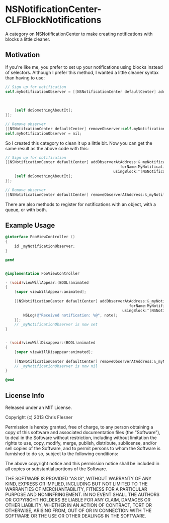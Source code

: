 NSNotificationCenter-CLFBlockNotifications
==========================================

A category on NSNotificationCenter to make creating notifications with blocks a little cleaner.

## Motivation
If you're like me, you prefer to set up your notifications using blocks instead of selectors. Although I prefer this method, I wanted a little cleaner syntax than having to use:
```objective-c
// Sign up for notification
self.myNotificationObserver = [[NSNotificationCenter defaultCenter] addObserverForName:MyNotificationName
												 					    		object:nil
												   								 queue:nil
																    		usingBlock:^(NSNotification *note) {
    [self doSomethingAboutIt];
}];

// Remove observer
[[NSNotifcationCenter defaultCenter] removeObserver:self.myNotificationObserver];
self.myNotificationObserver = nil;
```

So I created this category to clean it up a little bit. Now you can get the same result as the above code with this:
```objective-c
// Sign up for notification
[[NSNotificationCenter defaultCenter] addObserverAtAddress:&_myNotificationObserver
												   forName:MyNotificationName
												usingBlock:^(NSNotification *note) {
    [self doSomethingAboutIt];
}];

// Remove observer
[[NSNotificationCenter defaultCenter] removeObserverAtAddress:&_myNotificationObserver];
```

There are also methods to register for notifications with an object, with a queue, or with both.


## Example Usage
```objective-c
@interface FooViewController ()
{
	id _myNotificationObserver;
}

@end


@implementation FooViewController

- (void)viewWillAppear:(BOOL)animated
{
    [super viewWillAppear:animated];
    
    [[NSNotificationCenter defaultCenter] addObserverAtAddress:&_myNotificationObserver
    												   forName:MyNotificationName
    											    usingBlock:^(NSNotification *note) {
        NSLog(@"Received notification: %@", note);
    }];
    // _myNotificationObserver is now set
}


- (void)viewWillDisappear:(BOOL)animated
{
    [super viewWillDisappear:animated];
    
    [[NSNotificationCenter defaultCenter] removeObserverAtAddress:&_myNotificationObserver];
    // _myNotificationObserver is now nil
}

@end

```

## License Info
Released under an MIT License.

Copyright (c) 2013 Chris Flesner

Permission is hereby granted, free of charge, to any person obtaining a copy of this software and associated documentation files (the "Software"), to deal in the Software without restriction, including without limitation the rights to use, copy, modify, merge, publish, distribute, sublicense, and/or sell copies of the Software, and to permit persons to whom the Software is furnished to do so, subject to the following conditions:

The above copyright notice and this permission notice shall be included in all copies or substantial portions of the Software.

THE SOFTWARE IS PROVIDED "AS IS", WITHOUT WARRANTY OF ANY KIND, EXPRESS OR IMPLIED, INCLUDING BUT NOT LIMITED TO THE WARRANTIES OF MERCHANTABILITY, FITNESS FOR A PARTICULAR PURPOSE AND NONINFRINGEMENT. IN NO EVENT SHALL THE AUTHORS OR COPYRIGHT HOLDERS BE LIABLE FOR ANY CLAIM, DAMAGES OR OTHER LIABILITY, WHETHER IN AN ACTION OF CONTRACT, TORT OR OTHERWISE, ARISING FROM, OUT OF OR IN CONNECTION WITH THE SOFTWARE OR THE USE OR OTHER DEALINGS IN THE SOFTWARE.
